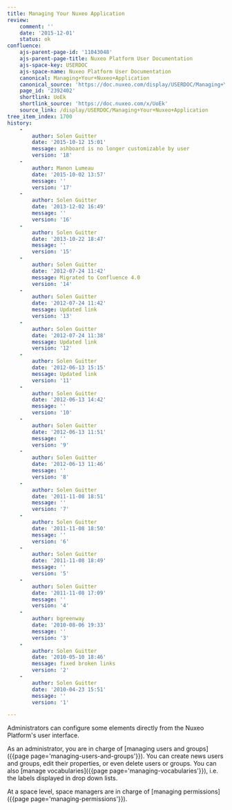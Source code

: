 ```yaml
---
title: Managing Your Nuxeo Application
review:
    comment: ''
    date: '2015-12-01'
    status: ok
confluence:
    ajs-parent-page-id: '11043048'
    ajs-parent-page-title: Nuxeo Platform User Documentation
    ajs-space-key: USERDOC
    ajs-space-name: Nuxeo Platform User Documentation
    canonical: Managing+Your+Nuxeo+Application
    canonical_source: 'https://doc.nuxeo.com/display/USERDOC/Managing+Your+Nuxeo+Application'
    page_id: '2392402'
    shortlink: UoEk
    shortlink_source: 'https://doc.nuxeo.com/x/UoEk'
    source_link: /display/USERDOC/Managing+Your+Nuxeo+Application
tree_item_index: 1700
history:
    -
        author: Solen Guitter
        date: '2015-10-12 15:01'
        message: ashboard is no longer customizable by user
        version: '18'
    -
        author: Manon Lumeau
        date: '2015-10-02 13:57'
        message: ''
        version: '17'
    -
        author: Solen Guitter
        date: '2013-12-02 16:49'
        message: ''
        version: '16'
    -
        author: Solen Guitter
        date: '2013-10-22 18:47'
        message: ''
        version: '15'
    -
        author: Solen Guitter
        date: '2012-07-24 11:42'
        message: Migrated to Confluence 4.0
        version: '14'
    -
        author: Solen Guitter
        date: '2012-07-24 11:42'
        message: Updated link
        version: '13'
    -
        author: Solen Guitter
        date: '2012-07-24 11:38'
        message: Updated link
        version: '12'
    -
        author: Solen Guitter
        date: '2012-06-13 15:15'
        message: Updated link
        version: '11'
    -
        author: Solen Guitter
        date: '2012-06-13 14:42'
        message: ''
        version: '10'
    -
        author: Solen Guitter
        date: '2012-06-13 11:51'
        message: ''
        version: '9'
    -
        author: Solen Guitter
        date: '2012-06-13 11:46'
        message: ''
        version: '8'
    -
        author: Solen Guitter
        date: '2011-11-08 18:51'
        message: ''
        version: '7'
    -
        author: Solen Guitter
        date: '2011-11-08 18:50'
        message: ''
        version: '6'
    -
        author: Solen Guitter
        date: '2011-11-08 18:49'
        message: ''
        version: '5'
    -
        author: Solen Guitter
        date: '2011-11-08 17:09'
        message: ''
        version: '4'
    -
        author: bgreenway
        date: '2010-08-06 19:33'
        message: ''
        version: '3'
    -
        author: Solen Guitter
        date: '2010-05-10 18:46'
        message: fixed broken links
        version: '2'
    -
        author: Solen Guitter
        date: '2010-04-23 15:51'
        message: ''
        version: '1'

---
```

Administrators can configure some elements directly from the Nuxeo Platform's user interface.

As an administrator, you are in charge of [managing users and groups]({{page page='managing-users-and-groups'}}). You can create news users and groups, edit their properties, or even delete users or groups. You can also [manage vocabularies]({{page page='managing-vocabularies'}}), i.e. the labels displayed in drop down lists.

At a space level, space managers are in charge of [managing permissions]({{page page='managing-permissions'}}).
